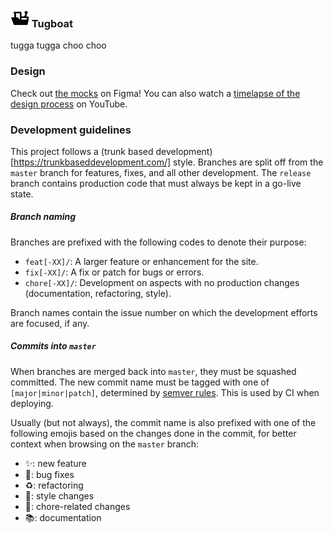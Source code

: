 <h3>
    <img alt="Tugboat logo" src="./src/assets/img/logo.png" width="30" />
    Tugboat
</h3>

tugga tugga choo choo

### Design

Check out [the mocks](https://www.figma.com/file/FyfrbCpoSGAeY3eTROqPx5/Tugboat) on Figma! You can also watch a [timelapse of the design process](https://youtu.be/qe5OSFoVCmA) on YouTube.

### Development guidelines

This project follows a (trunk based development)[https://trunkbaseddevelopment.com/] style. Branches are split off from the `master` branch for features, fixes, and all other development. The `release` branch contains production code that must always be kept in a go-live state.

##### Branch naming

Branches are prefixed with the following codes to denote their purpose:

- `feat[-XX]/`: A larger feature or enhancement for the site.
- `fix[-XX]/`: A fix or patch for bugs or errors.
- `chore[-XX]/`: Development on aspects with no production changes (documentation, refactoring, style).

Branch names contain the issue number on which the development efforts are focused, if any.

##### Commits into `master`

When branches are merged back into `master`, they must be squashed committed. The new commit name must be tagged with one of `[major|minor|patch]`, determined by [semver rules](https://semver.org/). This is used by CI when deploying.

Usually (but not always), the commit name is also prefixed with one of the following emojis based on the changes done in the commit, for better context when browsing on the `master` branch:

- ✨: new feature
- 🐛: bug fixes
- ♻️: refactoring
- 💄: style changes
- 🧹: chore-related changes
- 📚: documentation
